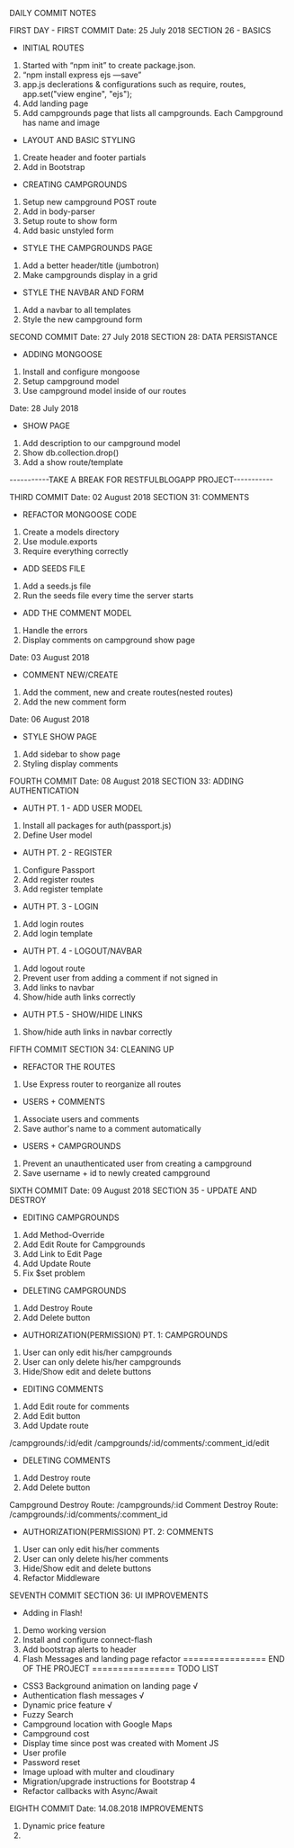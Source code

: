  DAILY COMMIT NOTES

FIRST DAY - FIRST COMMIT
Date: 25 July 2018
SECTION 26 - BASICS

* INITIAL ROUTES

1. Started with “npm init” to create package.json. 
2. “npm install express ejs —save”
3. app.js declerations & configurations such as require, routes, app.set("view engine", "ejs"); 
4. Add landing page
5. Add campgrounds page that lists all campgrounds. Each Campground has name and image

* LAYOUT AND BASIC STYLING

1. Create header and footer partials
2. Add in Bootstrap

* CREATING CAMPGROUNDS

1. Setup new campground POST route
2. Add in body-parser
3. Setup route to show form
4. Add basic unstyled form

* STYLE THE CAMPGROUNDS PAGE

1. Add a better header/title (jumbotron)
2. Make campgrounds display in a grid

* STYLE THE NAVBAR AND FORM

1. Add a navbar to all templates
2. Style the new campground form

SECOND COMMIT
Date: 27 July 2018
SECTION 28: DATA PERSISTANCE

* ADDING MONGOOSE

1. Install and configure mongoose
2. Setup campground model
3. Use campground model inside of our routes

Date: 28 July 2018
* SHOW PAGE

1. Add description to our campground model
2. Show db.collection.drop()
3. Add a show route/template

-----------TAKE A BREAK FOR RESTFULBLOGAPP PROJECT-----------

THIRD COMMIT
Date: 02 August  2018
SECTION 31: COMMENTS

* REFACTOR MONGOOSE CODE

1. Create a models directory
2. Use module.exports
3. Require everything correctly

* ADD SEEDS FILE

1. Add a seeds.js file
2. Run the seeds file every time the server starts

* ADD THE COMMENT MODEL
1. Handle the errors
2. Display comments on campground show page
 
Date: 03 August 2018
* COMMENT NEW/CREATE
1. Add the comment, new and create routes(nested routes)
2. Add the new comment form

Date: 06 August 2018
* STYLE SHOW PAGE
1. Add sidebar to show page
2. Styling display comments 

FOURTH COMMIT
Date: 08 August 2018
SECTION 33: ADDING AUTHENTICATION

* AUTH PT. 1 - ADD USER MODEL
1. Install all packages for auth(passport.js)
2. Define User model

* AUTH PT. 2 - REGISTER
1. Configure Passport
2. Add register routes
3. Add register template

* AUTH PT. 3 - LOGIN
1. Add login routes
2. Add login template

* AUTH PT. 4 - LOGOUT/NAVBAR
1. Add logout route
2. Prevent user from adding a comment if not signed in
3. Add links to navbar
4. Show/hide auth links correctly

* AUTH PT.5 - SHOW/HIDE LINKS
1. Show/hide auth links in navbar correctly

FIFTH COMMIT
SECTION 34: CLEANING UP

* REFACTOR THE ROUTES
1. Use Express router to reorganize all routes

* USERS + COMMENTS
1. Associate users and comments
2. Save author's name to a comment automatically

* USERS + CAMPGROUNDS
1. Prevent an unauthenticated user from creating a campground
2. Save username + id to newly created campground
 
SIXTH COMMIT
Date: 09 August 2018
SECTION 35 - UPDATE AND DESTROY

* EDITING CAMPGROUNDS
1. Add Method-Override
2. Add Edit Route for Campgrounds
3. Add Link to Edit Page
4. Add Update Route
5. Fix $set problem

* DELETING CAMPGROUNDS
1. Add Destroy Route
2. Add Delete button

* AUTHORIZATION(PERMISSION) PT. 1: CAMPGROUNDS
1. User can only edit his/her campgrounds
2. User can only delete his/her campgrounds
3. Hide/Show edit and delete buttons

* EDITING COMMENTS
1. Add Edit route for comments
2. Add Edit button
3. Add Update route
 
/campgrounds/:id/edit
/campgrounds/:id/comments/:comment_id/edit

* DELETING COMMENTS
1. Add Destroy route
2. Add Delete button

Campground Destroy Route:   /campgrounds/:id
Comment Destroy Route:      /campgrounds/:id/comments/:comment_id

* AUTHORIZATION(PERMISSION) PT. 2: COMMENTS
1. User can only edit his/her comments
2. User can only delete his/her comments
3. Hide/Show edit and delete buttons
4. Refactor Middleware

SEVENTH COMMIT 
SECTION 36: UI IMPROVEMENTS

* Adding in Flash!
1. Demo working version
2. Install and configure connect-flash
3. Add bootstrap alerts to header
4. Flash Messages and landing page refactor
================ END OF THE PROJECT ================ 
TODO LIST

* CSS3 Background animation on landing page √
* Authentication flash messages √ 
* Dynamic price feature √ 
* Fuzzy Search
* Campground location with Google Maps
* Campground cost
* Display time since post was created with Moment JS 
* User profile 
* Password reset 
* Image upload with multer and cloudinary 
* Migration/upgrade instructions for Bootstrap 4
* Refactor callbacks with Async/Await
 

EIGHTH COMMIT
Date: 14.08.2018
IMPROVEMENTS

1. Dynamic price feature
2. 





